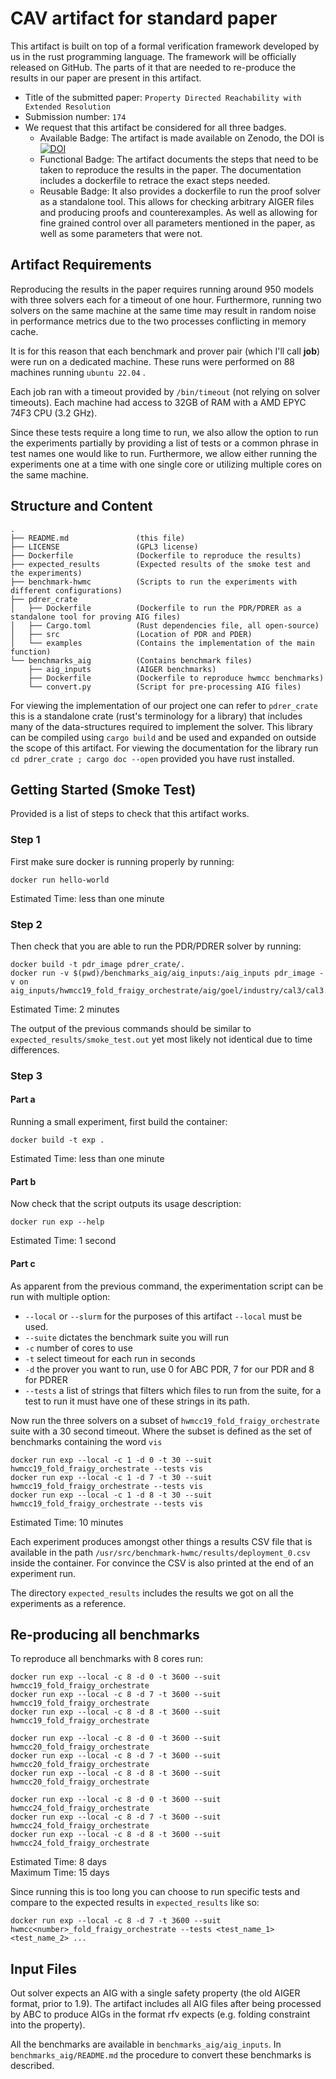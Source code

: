 # CAV artifact for standard paper

This artifact is built on top of a formal verification framework developed by us in the rust programming language. 
The framework will be officially released on GitHub. 
The parts of it that are needed to re-produce the results in our paper are present in this artifact.

* Title of the submitted paper: `Property Directed Reachability with Extended Resolution`
* Submission number: `174`
* We request that this artifact be considered for all three badges.
    * Available Badge: The artifact is made available on Zenodo, the DOI is 
    [![DOI](https://zenodo.org/badge/966583833.svg)](https://doi.org/10.5281/zenodo.15221148)
    * Functional Badge: The artifact documents the steps that need to be taken to reproduce the results in the paper. The documentation includes a dockerfile to retrace the exact steps needed.
    * Reusable Badge: It also provides a dockerfile to run the proof solver as a standalone tool. This allows for checking arbitrary AIGER files and producing proofs and counterexamples. As well as allowing for fine grained control over all parameters mentioned in the paper, as well as some parameters that were not.

## Artifact Requirements

Reproducing the results in the paper requires running around 950 models with three solvers each for a timeout of one hour.
Furthermore, running two solvers on the same machine at the same time may result in random noise in performance metrics due to the two processes conflicting in memory cache.

It is for this reason that each benchmark and prover pair (which I'll call **job**) were run on a dedicated machine. These runs were performed on 88 machines running `ubuntu 22.04` .

Each job ran with a timeout provided by `/bin/timeout` (not relying on solver timeouts).
Each machine had access to 32GB of RAM with a AMD EPYC 74F3 CPU (3.2 GHz).

Since these tests require a long time to run, we also allow the option to run the experiments partially by providing a list of tests or a common phrase in test names one would like to run. Furthermore, we allow either running the experiments one at a time with one single core or utilizing multiple cores on the same machine.

## Structure and Content

```
.
├── README.md               (this file)
├── LICENSE                 (GPL3 license)
├── Dockerfile              (Dockerfile to reproduce the results)
├── expected_results        (Expected results of the smoke test and the experiments)
├── benchmark-hwmc          (Scripts to run the experiments with different configurations)
├── pdrer_crate
│   ├── Dockerfile          (Dockerfile to run the PDR/PDRER as a standalone tool for proving AIG files)
│   ├── Cargo.toml          (Rust dependencies file, all open-source)
│   ├── src                 (Location of PDR and PDER)
│   └── examples            (Contains the implementation of the main function)
└── benchmarks_aig          (Contains benchmark files)
    ├── aig_inputs          (AIGER benchmarks)
    ├── Dockerfile          (Dockerfile to reproduce hwmcc benchmarks)
    └── convert.py          (Script for pre-processing AIG files)
```

For viewing the implementation of our project one can refer to `pdrer_crate` this is a standalone crate (rust's terminology for a library) that includes many of the data-structures required to implement the solver. This library can be compiled using `cargo build` and be used and expanded on outside the scope of this artifact. For viewing the documentation for the library run `cd pdrer_crate ; cargo doc --open` provided you have rust installed.

## Getting Started (Smoke Test)

Provided is a list of steps to check that this artifact works.

### Step 1

First make sure docker is running properly by running:
```
docker run hello-world
```
Estimated Time: less than one minute

### Step 2

Then check that you are able to run the PDR/PDRER solver by running:
```
docker build -t pdr_image pdrer_crate/.
docker run -v $(pwd)/benchmarks_aig/aig_inputs:/aig_inputs pdr_image -v on aig_inputs/hwmcc19_fold_fraigy_orchestrate/aig/goel/industry/cal3/cal3.aig
```
Estimated Time: 2 minutes

The output of the previous commands should be similar to `expected_results/smoke_test.out` yet most likely not identical due to time differences.


### Step 3

#### Part a

Running a small experiment, first build the container:
```
docker build -t exp .
```
Estimated Time: less than one minute

#### Part b

Now check that the script outputs its usage description:
```
docker run exp --help
```
Estimated Time: 1 second

#### Part c

As apparent from the previous command, the experimentation script can be run with multiple option:
* `--local` or `--slurm` for the purposes of this artifact `--local` must be used.
* `--suite` dictates the benchmark suite you will run
* `-c` number of cores to use
* `-t` select timeout for each run in seconds
* `-d` the prover you want to run, use 0 for ABC PDR, 7 for our PDR and 8 for PDRER
* `--tests` a list of strings that filters which files to run from the suite, for a test to run it must have one of these strings in its path. 

Now run the three solvers on a subset of `hwmcc19_fold_fraigy_orchestrate` suite with a 30 second timeout. Where the subset is defined as the set of benchmarks containing the word `vis`

```
docker run exp --local -c 1 -d 0 -t 30 --suit hwmcc19_fold_fraigy_orchestrate --tests vis
docker run exp --local -c 1 -d 7 -t 30 --suit hwmcc19_fold_fraigy_orchestrate --tests vis
docker run exp --local -c 1 -d 8 -t 30 --suit hwmcc19_fold_fraigy_orchestrate --tests vis
```
Estimated Time: 10 minutes

Each experiment produces amongst other things a results CSV file that is available in the path `/usr/src/benchmark-hwmc/results/deployment_0.csv` inside the container.
For convince the CSV is also printed at the end of an experiment run. 

The directory `expected_results` includes the results we got on all the experiments as a reference.

## Re-producing all benchmarks

To reproduce all benchmarks with 8 cores run:
```
docker run exp --local -c 8 -d 0 -t 3600 --suit hwmcc19_fold_fraigy_orchestrate 
docker run exp --local -c 8 -d 7 -t 3600 --suit hwmcc19_fold_fraigy_orchestrate
docker run exp --local -c 8 -d 8 -t 3600 --suit hwmcc19_fold_fraigy_orchestrate

docker run exp --local -c 8 -d 0 -t 3600 --suit hwmcc20_fold_fraigy_orchestrate 
docker run exp --local -c 8 -d 7 -t 3600 --suit hwmcc20_fold_fraigy_orchestrate
docker run exp --local -c 8 -d 8 -t 3600 --suit hwmcc20_fold_fraigy_orchestrate

docker run exp --local -c 8 -d 0 -t 3600 --suit hwmcc24_fold_fraigy_orchestrate 
docker run exp --local -c 8 -d 7 -t 3600 --suit hwmcc24_fold_fraigy_orchestrate
docker run exp --local -c 8 -d 8 -t 3600 --suit hwmcc24_fold_fraigy_orchestrate
```
Estimated Time: 8 days \
Maximum Time: 15 days

Since running this is too long you can choose to run specific tests and compare to the expected results in `expected_results` like so:

```
docker run exp --local -c 8 -d 7 -t 3600 --suit hwmcc<number>_fold_fraigy_orchestrate --tests <test_name_1> <test_name_2> ...
```

## Input Files

Out solver expects an AIG with a single safety property (the old AIGER format, prior to 1.9). The artifact includes all AIG files after being processed by ABC to produce AIGs in the format rfv expects (e.g. folding constraint into the property).

All the benchmarks are available in `benchmarks_aig/aig_inputs`. In `benchmarks_aig/README.md` the procedure to convert these benchmarks is described.

